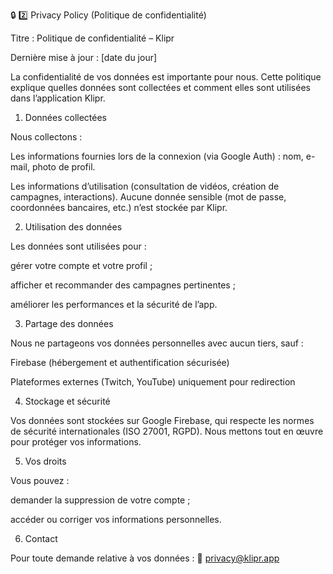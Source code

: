 🔒 2️⃣ Privacy Policy (Politique de confidentialité)

Titre : Politique de confidentialité – Klipr

Dernière mise à jour : [date du jour]

La confidentialité de vos données est importante pour nous.
Cette politique explique quelles données sont collectées et comment elles sont utilisées dans l’application Klipr.

1. Données collectées

Nous collectons :

Les informations fournies lors de la connexion (via Google Auth) : nom, e-mail, photo de profil.

Les informations d’utilisation (consultation de vidéos, création de campagnes, interactions).
Aucune donnée sensible (mot de passe, coordonnées bancaires, etc.) n’est stockée par Klipr.

2. Utilisation des données

Les données sont utilisées pour :

gérer votre compte et votre profil ;

afficher et recommander des campagnes pertinentes ;

améliorer les performances et la sécurité de l’app.

3. Partage des données

Nous ne partageons vos données personnelles avec aucun tiers, sauf :

Firebase (hébergement et authentification sécurisée)

Plateformes externes (Twitch, YouTube) uniquement pour redirection

4. Stockage et sécurité

Vos données sont stockées sur Google Firebase, qui respecte les normes de sécurité internationales (ISO 27001, RGPD).
Nous mettons tout en œuvre pour protéger vos informations.

5. Vos droits

Vous pouvez :

demander la suppression de votre compte ;

accéder ou corriger vos informations personnelles.

6. Contact

Pour toute demande relative à vos données :
📧 privacy@klipr.app
